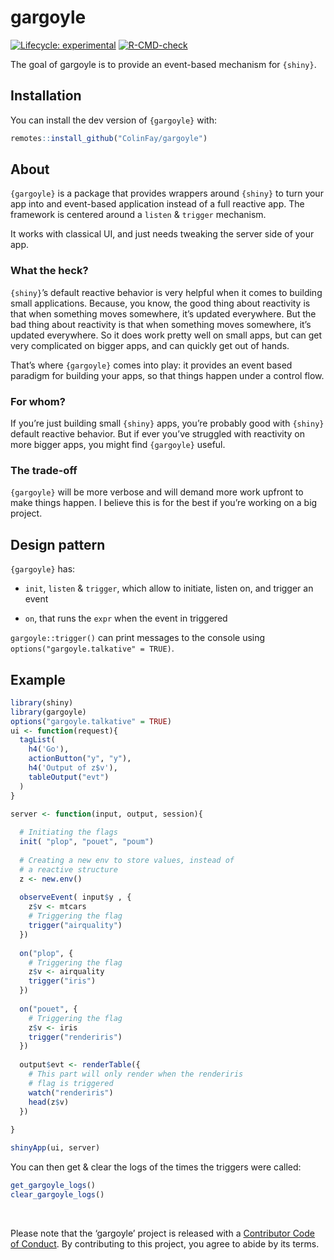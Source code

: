 
<!-- README.md is generated from README.Rmd. Please edit that file -->

# gargoyle

<!-- badges: start -->

[![Lifecycle:
experimental](https://img.shields.io/badge/lifecycle-experimental-orange.svg)](https://www.tidyverse.org/lifecycle/#experimental)
[![R-CMD-check](https://github.com/ColinFay/gargoyle/workflows/R-CMD-check/badge.svg)](https://github.com/ColinFay/gargoyle/actions)
<!-- badges: end -->

The goal of gargoyle is to provide an event-based mechanism for
`{shiny}`.

## Installation

You can install the dev version of `{gargoyle}` with:

``` r
remotes::install_github("ColinFay/gargoyle")
```

## About

`{gargoyle}` is a package that provides wrappers around `{shiny}` to
turn your app into and event-based application instead of a full
reactive app. The framework is centered around a `listen` & `trigger`
mechanism.

It works with classical UI, and just needs tweaking the server side of
your app.

### What the heck?

`{shiny}`’s default reactive behavior is very helpful when it comes to
building small applications. Because, you know, the good thing about
reactivity is that when something moves somewhere, it’s updated
everywhere. But the bad thing about reactivity is that when something
moves somewhere, it’s updated everywhere. So it does work pretty well on
small apps, but can get very complicated on bigger apps, and can quickly
get out of hands.

That’s where `{gargoyle}` comes into play: it provides an event based
paradigm for building your apps, so that things happen under a control
flow.

### For whom?

If you’re just building small `{shiny}` apps, you’re probably good with
`{shiny}` default reactive behavior. But if ever you’ve struggled with
reactivity on more bigger apps, you might find `{gargoyle}` useful.

### The trade-off

`{gargoyle}` will be more verbose and will demand more work upfront to
make things happen. I believe this is for the best if you’re working on
a big project.

## Design pattern

`{gargoyle}` has:

  - `init`, `listen` & `trigger`, which allow to initiate, listen on,
    and trigger an event

  - `on`, that runs the `expr` when the event in triggered

`gargoyle::trigger()` can print messages to the console using
`options("gargoyle.talkative" = TRUE)`.

## Example

``` r
library(shiny)
library(gargoyle)
options("gargoyle.talkative" = TRUE)
ui <- function(request){
  tagList(
    h4('Go'),
    actionButton("y", "y"),
    h4('Output of z$v'),
    tableOutput("evt")
  )
}

server <- function(input, output, session){
  
  # Initiating the flags
  init( "plop", "pouet", "poum")
  
  # Creating a new env to store values, instead of
  # a reactive structure
  z <- new.env()
  
  observeEvent( input$y , {
    z$v <- mtcars
    # Triggering the flag
    trigger("airquality")
  })
  
  on("plop", {
    # Triggering the flag
    z$v <- airquality
    trigger("iris")
  })
  
  on("pouet", {
    # Triggering the flag
    z$v <- iris
    trigger("renderiris")
  })
  
  output$evt <- renderTable({
    # This part will only render when the renderiris
    # flag is triggered
    watch("renderiris")
    head(z$v) 
  })
  
}

shinyApp(ui, server)
```

You can then get & clear the logs of the times the triggers were called:

``` r
get_gargoyle_logs()
clear_gargoyle_logs()
```

<br>

Please note that the ‘gargoyle’ project is released with a [Contributor
Code of Conduct](CODE_OF_CONDUCT.md). By contributing to this project,
you agree to abide by its terms.
